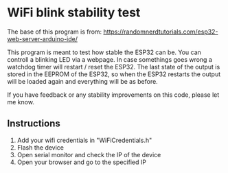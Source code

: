 # WiFi blink stability test

The base of this program is from: https://randomnerdtutorials.com/esp32-web-server-arduino-ide/ 



This program is meant to test how stable the ESP32 can be.
You can controll a blinking LED via a webpage.
In case somethings goes wrong a watchdog timer will restart / reset the ESP32.
The last state of the output is stored in the EEPROM of the ESP32, so when the ESP32 restarts the output will be loaded again and everything will be as before.

If you have feedback or any stability improvements on this code, please let me know.

## Instructions
1. Add your wifi credentials in "WiFiCredentials.h"
2. Flash the device
3. Open serial monitor and check the IP of the device
4. Open your browser and go to the specified IP
